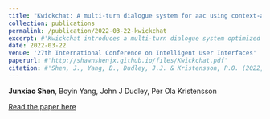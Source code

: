 ```yaml
---
title: "Kwickchat: A multi-turn dialogue system for aac using context-aware sentence generation by bag-of-keywords"
collection: publications
permalink: /publication/2022-03-22-kwickchat
excerpt: #'Kwickchat introduces a multi-turn dialogue system optimized for augmentative and alternative communication (AAC), utilizing context-aware sentence generation based on a bag-of-keywords approach.'
date: 2022-03-22
venue: '27th International Conference on Intelligent User Interfaces'
paperurl: #'http://shawnshenjx.github.io/files/Kwickchat.pdf'
citation: #'Shen, J., Yang, B., Dudley, J.J. & Kristensson, P.O. (2022, March). Kwickchat: A multi-turn dialogue system for aac using context-aware sentence generation by bag-of-keywords. In 27th International Conference on Intelligent User Interfaces (pp. 853-867).'
---
```

**Junxiao Shen**, Boyin Yang, John J Dudley, Per Ola Kristensson

[Read the paper here](http://shawnshenjx.github.io/files/Kwickchat.pdf)